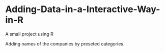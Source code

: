 # Adding-Data-in-a-Interactive-Way-in-R

A small project using R

Adding names of the companies by preseted categories.
